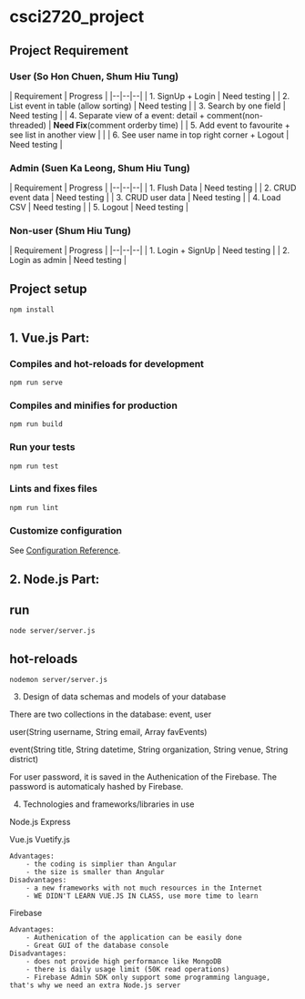 
# csci2720_project

  
## Project Requirement

### User (So Hon Chuen, Shum Hiu Tung)
| Requirement | Progress |
|--|--|--|
| 1. SignUp + Login | Need testing |
| 2. List event in table (allow sorting) | Need testing |
| 3. Search by one field | Need testing |
| 4. Separate view of a event: detail + comment(non-threaded) | **Need Fix**(comment orderby time) |
| 5. Add event to favourite + see list in another view |  |
| 6. See user name in top right corner + Logout | Need testing |

### Admin (Suen Ka Leong, Shum Hiu Tung)
| Requirement | Progress |
|--|--|--|
| 1. Flush Data | Need testing |
| 2. CRUD event data | Need testing |
| 3. CRUD user data | Need testing |
| 4. Load CSV | Need testing |
| 5. Logout | Need testing |

### Non-user (Shum Hiu Tung)
| Requirement | Progress |
|--|--|--|
| 1. Login + SignUp | Need testing |
| 2. Login as admin | Need testing |


## Project setup
```
npm install
```

## 1. Vue.js Part:

### Compiles and hot-reloads for development
```
npm run serve
```
### Compiles and minifies for production
```
npm run build
```

### Run your tests
```
npm run test
```
### Lints and fixes files
```
npm run lint
```

### Customize configuration
See [Configuration Reference](https://cli.vuejs.org/config/).

## 2. Node.js Part:
## run
```
node server/server.js
```
## hot-reloads
```
nodemon server/server.js
```


3. Design of data schemas and models of your database

There are two collections in the database: event, user

user(String username, String email, Array favEvents)

event(String title, String datetime, String organization, String venue, String district)

For user password, it is saved in the Authenication of the Firebase. The password is automaticaly hashed by Firebase.

4. Technologies and frameworks/libraries in use

Node.js Express

Vue.js Vuetify.js

	Advantages: 
		- the coding is simplier than Angular
		- the size is smaller than Angular
	Disadvantages: 
		- a new frameworks with not much resources in the Internet
		- WE DIDN'T LEARN VUE.JS IN CLASS, use more time to learn

Firebase

	Advantages: 
		- Authenication of the application can be easily done
		- Great GUI of the database console
	Disadvantages: 
		- does not provide high performance like MongoDB
		- there is daily usage limit (50K read operations)
		- Firebase Admin SDK only support some programming language, that's why we need an extra Node.js server
